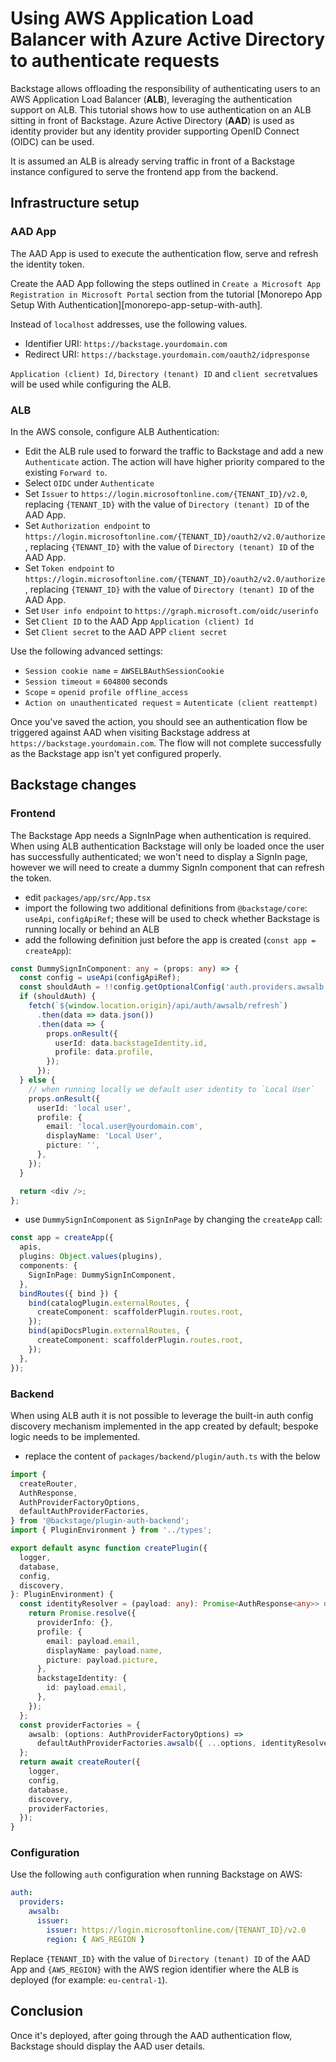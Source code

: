 # Using AWS Application Load Balancer with Azure Active Directory to authenticate requests

Backstage allows offloading the responsibility of authenticating users to an AWS Application Load Balancer (**ALB**), leveraging the authentication support on ALB.
This tutorial shows how to use authentication on an ALB sitting in front of Backstage.
Azure Active Directory (**AAD**) is used as identity provider but any identity provider supporting OpenID Connect (OIDC) can be used.

It is assumed an ALB is already serving traffic in front of a Backstage instance configured to serve the frontend app from the backend.

## Infrastructure setup

### AAD App

The AAD App is used to execute the authentication flow, serve and refresh the identity token.

Create the AAD App following the steps outlined in `Create a Microsoft App Registration in Microsoft Portal` section from the tutorial [Monorepo App Setup With Authentication][monorepo-app-setup-with-auth].

Instead of `localhost` addresses, use the following values.

- Identifier URI: `https://backstage.yourdomain.com`
- Redirect URI: `https://backstage.yourdomain.com/oauth2/idpresponse`

`Application (client) Id`, `Directory (tenant) ID` and `client secret`values will be used while configuring the ALB.

### ALB

In the AWS console, configure ALB Authentication:

- Edit the ALB rule used to forward the traffic to Backstage and add a new `Authenticate` action. The action will have higher priority compared to the existing `Forward to`.
- Select `OIDC` under `Authenticate`
- Set `Issuer` to `https://login.microsoftonline.com/{TENANT_ID}/v2.0`, replacing `{TENANT_ID}` with the value of `Directory (tenant) ID` of the AAD App.
- Set `Authorization endpoint` to `https://login.microsoftonline.com/{TENANT_ID}/oauth2/v2.0/authorize`, replacing `{TENANT_ID}` with the value of `Directory (tenant) ID` of the AAD App.
- Set `Token endpoint` to `https://login.microsoftonline.com/{TENANT_ID}/oauth2/v2.0/authorize`, replacing `{TENANT_ID}` with the value of `Directory (tenant) ID` of the AAD App.
- Set `User info endpoint` to `https://graph.microsoft.com/oidc/userinfo`
- Set `Client ID` to the AAD App `Application (client) Id`
- Set `Client secret` to the AAD APP `client secret`

Use the following advanced settings:

- `Session cookie name` = `AWSELBAuthSessionCookie`
- `Session timeout` = `604800` seconds
- `Scope` = `openid profile offline_access`
- `Action on unauthenticated request` = `Autenticate (client reattempt)`

Once you've saved the action, you should see an authentication flow be triggered against AAD when visiting Backstage address at `https://backstage.yourdomain.com`. The flow will not complete successfully as the Backstage app isn't yet configured properly.

## Backstage changes

### Frontend

The Backstage App needs a SignInPage when authentication is required.
When using ALB authentication Backstage will only be loaded once the user has successfully authenticated; we won't need to display a SignIn page, however we will need to create a dummy SignIn component that can refresh the token.

- edit `packages/app/src/App.tsx`
- import the following two additional definitions from `@backstage/core`: `useApi`, `configApiRef`; these will be used to check whether Backstage is running locally or behind an ALB
- add the following definition just before the app is created (`const app = createApp`):

```ts
const DummySignInComponent: any = (props: any) => {
  const config = useApi(configApiRef);
  const shouldAuth = !!config.getOptionalConfig('auth.providers.awsalb');
  if (shouldAuth) {
    fetch(`${window.location.origin}/api/auth/awsalb/refresh`)
      .then(data => data.json())
      .then(data => {
        props.onResult({
          userId: data.backstageIdentity.id,
          profile: data.profile,
        });
      });
  } else {
    // when running locally we default user identity to `Local User`
    props.onResult({
      userId: 'local user',
      profile: {
        email: 'local.user@yourdomain.com',
        displayName: 'Local User',
        picture: '',
      },
    });
  }

  return <div />;
};
```

- use `DummySignInComponent` as `SignInPage` by changing the `createApp` call:

```ts
const app = createApp({
  apis,
  plugins: Object.values(plugins),
  components: {
    SignInPage: DummySignInComponent,
  },
  bindRoutes({ bind }) {
    bind(catalogPlugin.externalRoutes, {
      createComponent: scaffolderPlugin.routes.root,
    });
    bind(apiDocsPlugin.externalRoutes, {
      createComponent: scaffolderPlugin.routes.root,
    });
  },
});
```

### Backend

When using ALB auth it is not possible to leverage the built-in auth config discovery mechanism implemented in the app created by default; bespoke logic needs to be implemented.

- replace the content of `packages/backend/plugin/auth.ts` with the below

```ts
import {
  createRouter,
  AuthResponse,
  AuthProviderFactoryOptions,
  defaultAuthProviderFactories,
} from '@backstage/plugin-auth-backend';
import { PluginEnvironment } from '../types';

export default async function createPlugin({
  logger,
  database,
  config,
  discovery,
}: PluginEnvironment) {
  const identityResolver = (payload: any): Promise<AuthResponse<any>> => {
    return Promise.resolve({
      providerInfo: {},
      profile: {
        email: payload.email,
        displayName: payload.name,
        picture: payload.picture,
      },
      backstageIdentity: {
        id: payload.email,
      },
    });
  };
  const providerFactories = {
    awsalb: (options: AuthProviderFactoryOptions) =>
      defaultAuthProviderFactories.awsalb({ ...options, identityResolver }),
  };
  return await createRouter({
    logger,
    config,
    database,
    discovery,
    providerFactories,
  });
}
```

### Configuration

Use the following `auth` configuration when running Backstage on AWS:

```yaml
auth:
  providers:
    awsalb:
      issuer:
        issuer: https://login.microsoftonline.com/{TENANT_ID}/v2.0
        region: { AWS_REGION }
```

Replace `{TENANT_ID}` with the value of `Directory (tenant) ID` of the AAD App and `{AWS_REGION}` with the AWS region identifier where the ALB is deployed (for example: `eu-central-1`).

## Conclusion

Once it's deployed, after going through the AAD authentication flow, Backstage should display the AAD user details.

<!-- links -->

[monorepo-app-setup-with-auth-ms]: https://backstage.io/docs/tutorials/quickstart-app-auth#the-auth-configuration
